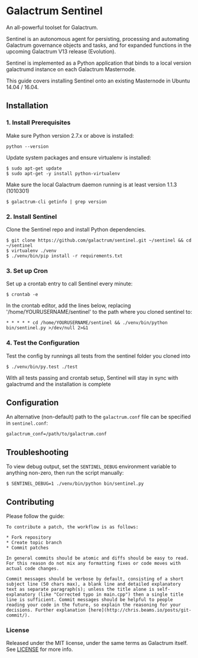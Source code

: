 # Galactrum Sentinel

An all-powerful toolset for Galactrum.

Sentinel is an autonomous agent for persisting, processing and automating Galactrum governance objects and tasks, and for expanded functions in the upcoming Galactrum V13 release (Evolution).

Sentinel is implemented as a Python application that binds to a local version galactrumd instance on each Galactrum Masternode.

This guide covers installing Sentinel onto an existing Masternode in Ubuntu 14.04 / 16.04.

## Installation

### 1. Install Prerequisites

Make sure Python version 2.7.x or above is installed:

    python --version

Update system packages and ensure virtualenv is installed:

    $ sudo apt-get update
    $ sudo apt-get -y install python-virtualenv

Make sure the local Galactrum daemon running is at least version 1.1.3 (1010301)

    $ galactrum-cli getinfo | grep version

### 2. Install Sentinel

Clone the Sentinel repo and install Python dependencies.

    $ git clone https://github.com/galactrum/sentinel.git ~/sentinel && cd ~/sentinel
    $ virtualenv ./venv
    $ ./venv/bin/pip install -r requirements.txt

### 3. Set up Cron

Set up a crontab entry to call Sentinel every minute:

    $ crontab -e

In the crontab editor, add the lines below, replacing '/home/YOURUSERNAME/sentinel' to the path where you cloned sentinel to:

    * * * * * cd /home/YOURUSERNAME/sentinel && ./venv/bin/python bin/sentinel.py >/dev/null 2>&1

### 4. Test the Configuration

Test the config by runnings all tests from the sentinel folder you cloned into

    $ ./venv/bin/py.test ./test

With all tests passing and crontab setup, Sentinel will stay in sync with galactrumd and the installation is complete

## Configuration

An alternative (non-default) path to the `galactrum.conf` file can be specified in `sentinel.conf`:

    galactrum_conf=/path/to/galactrum.conf

## Troubleshooting

To view debug output, set the `SENTINEL_DEBUG` environment variable to anything non-zero, then run the script manually:

    $ SENTINEL_DEBUG=1 ./venv/bin/python bin/sentinel.py

## Contributing

Please follow the guide:

    To contribute a patch, the workflow is as follows:

    * Fork repository
    * Create topic branch
    * Commit patches

    In general commits should be atomic and diffs should be easy to read. For this reason do not mix any formatting fixes or code moves with actual code changes.

    Commit messages should be verbose by default, consisting of a short subject line (50 chars max), a blank line and detailed explanatory text as separate paragraph(s); unless the title alone is self-explanatory (like "Corrected typo in main.cpp") then a single title line is sufficient. Commit messages should be helpful to people reading your code in the future, so explain the reasoning for your decisions. Further explanation [here](http://chris.beams.io/posts/git-commit/).

### License

Released under the MIT license, under the same terms as Galactrum itself. See [LICENSE](LICENSE) for more info.
